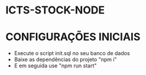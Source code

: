 # ICTS-STOCK-NODE
# CONFIGURAÇÕES INICIAIS
  - Execute o script init.sql no seu banco de dados 
  - Baixe as dependências do projeto "npm i"
  - E em seguida use "npm run start"
